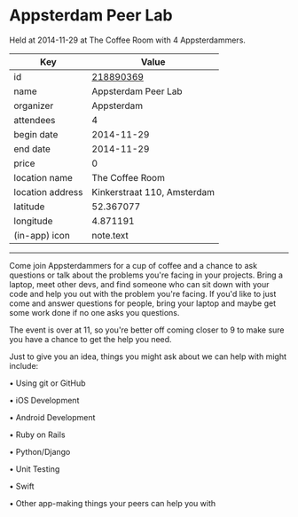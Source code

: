 # Appsterdam Peer Lab
Held at 2014-11-29 at The Coffee Room with 4 Appsterdammers.
        
|Key|Value
|---|---|
|id|[218890369](https://www.meetup.com/appsterdam/events/218890369/)|
|name|Appsterdam Peer Lab|
|organizer|Appsterdam|
|attendees|4|
|begin date|2014-11-29|
|end date|2014-11-29|
|price|0|
|location name|The Coffee Room|
|location address|Kinkerstraat 110, Amsterdam|
|latitude|52.367077|
|longitude|4.871191|
|(in-app) icon|note.text|

---

Come join Appsterdammers for a cup of coffee and a chance to ask questions or talk about the problems you're facing in your projects. Bring a laptop, meet other devs, and find someone who can sit down with your code and help you out with the problem you're facing. If you'd like to just come and answer questions for people, bring your laptop and maybe get some work done if no one asks you questions.

The event is over at 11, so you're better off coming closer to 9 to make sure you have a chance to get the help you need.

Just to give you an idea, things you might ask about we can help with might include:

• Using git or GitHub

• iOS Development

• Android Development

• Ruby on Rails

• Python/Django

• Unit Testing

• Swift

• Other app-making things your peers can help you with


